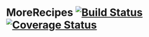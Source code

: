 # MoreRecipes [![Build Status](https://travis-ci.org/AdeyinkaAdekunbi/MoreRecipes.svg?branch=dev)](https://travis-ci.org/AdeyinkaAdekunbi/MoreRecipes) [![Coverage Status](https://coveralls.io/repos/github/AdeyinkaAdekunbi/MoreRecipes/badge.svg?branch=coveralls-experiment)](https://coveralls.io/github/AdeyinkaAdekunbi/MoreRecipes?branch=coveralls-experiment) 